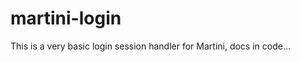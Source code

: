 martini-login
=============

This is a very basic login session handler for Martini, docs in code...
